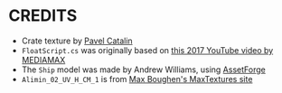 # CREDITS

* Crate texture by [Pavel Catalin](https://opengameart.org/users/mrcraft-animation)
* `FloatScript.cs` was originally based on [this 2017 YouTube video by MEDIAMAX](https://www.youtube.com/watch?v=FtcdkfvrQv0)
* The `Ship` model was made by Andrew Williams, using [AssetForge](https://kenney.nl/tools/assetforge)
* `Alimin_02_UV_H_CM_1` is from [Max Boughen's MaxTextures site](http://www.mb3d.co.uk/mb3d/maxTextures_Home_-_Free_Seamless_and_Tileable_High_Res_Textures.html) 


